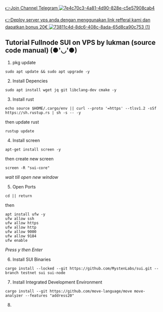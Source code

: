 [👉Join Channel Telegram ![7e4c70c3-4a81-4d90-828e-c5e57908cab4](https://user-images.githubusercontent.com/48665887/179027908-18257283-eca3-42f8-980c-491f4307ee0c.png)](https://t.me/detective_gems)

[👉Deploy server vps anda dengan menggunakan link refferal kami dan dapatkan bonus 20€ ![73811c4d-8dc6-408c-8ada-65d8ca90c753 (1)](https://user-images.githubusercontent.com/48665887/179025989-29a5e7f2-9e4e-4906-99b6-fdc3675f1747.png)](https://hetzner.cloud/?ref=Z8fHigYuskgS)

## Tutorial Fullnode SUI on VPS by lukman (source code manual) (●'◡'●)

1. pkg update

```
sudo apt update && sudo apt upgrade -y
```

2. Install Depencies

```
sudo apt install wget jq git libclang-dev cmake -y
```

3. Install rust

```
echo source $HOME/.cargo/env || curl --proto '=https' --tlsv1.2 -sSf https://sh.rustup.rs | sh -s -- -y
```

then update rust

```
rustup update
```

4. Install screen

```
apt-get install screen -y
```

then create new screen

```
screen -R "sui-core"
```

_wait till open new window_

5. Open Ports

```
cd || return
```

then

```
apt install ufw -y
ufw allow ssh
ufw allow https
ufw allow http
ufw allow 9000
ufw allow 9184
ufw enable
```

_Press y then Enter_

6. Install SUI Binaries

```
cargo install --locked --git https://github.com/MystenLabs/sui.git --branch testnet sui sui-node
```

7. Install Integrated Development Environment

```
cargo install --git https://github.com/move-language/move move-analyzer --features "address20"
```

8.
